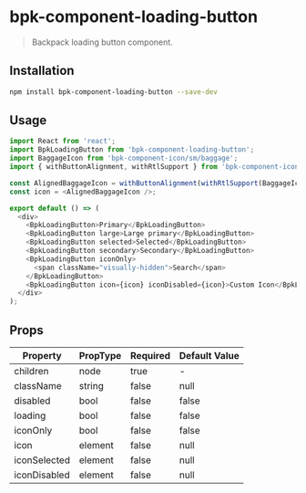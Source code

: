 # bpk-component-loading-button

> Backpack loading button component.

## Installation

```sh
npm install bpk-component-loading-button --save-dev
```

## Usage

```js
import React from 'react';
import BpkLoadingButton from 'bpk-component-loading-button';
import BaggageIcon from 'bpk-component-icon/sm/baggage';
import { withButtonAlignment, withRtlSupport } from 'bpk-component-icon';

const AlignedBaggageIcon = withButtonAlignment(withRtlSupport(BaggageIcon));
const icon = <AlignedBaggageIcon />;

export default () => (
  <div>
    <BpkLoadingButton>Primary</BpkLoadingButton>
    <BpkLoadingButton large>Large primary</BpkLoadingButton>
    <BpkLoadingButton selected>Selected</BpkLoadingButton>
    <BpkLoadingButton secondary>Secondary</BpkLoadingButton>
    <BpkLoadingButton iconOnly>
      <span className="visually-hidden">Search</span>
    </BpkLoadingButton>
    <BpkLoadingButton icon={icon} iconDisabled={icon}>Custom Icon</BpkLoadingButton>
  </div>
);
```

## Props

| Property     | PropType | Required | Default Value |
| ------------ | -------- | -------- | ------------- |
| children     | node     | true     | -             |
| className    | string   | false    | null          |
| disabled     | bool     | false    | false         |
| loading      | bool     | false    | false         |
| iconOnly     | bool     | false    | false         |
| icon         | element  | false    | null          |
| iconSelected | element  | false    | null          |
| iconDisabled | element  | false    | null          |
